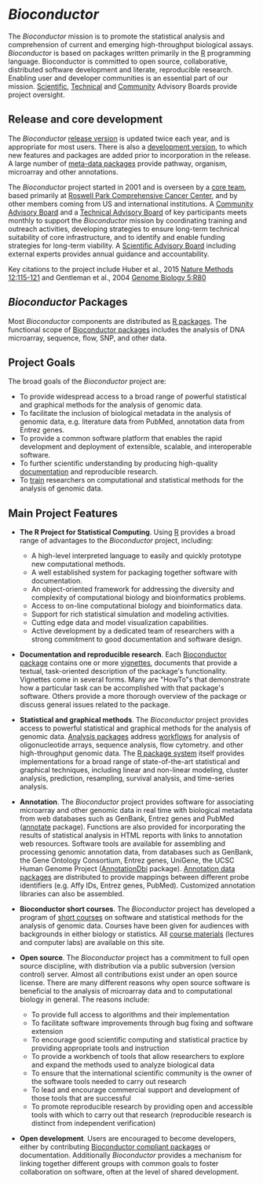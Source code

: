 # _Bioconductor_

The _Bioconductor_ mission is to promote the statistical analysis and
comprehension of current and emerging high-throughput biological
assays. _Bioconductor_ is based on packages written primarily in the
[R][] programming language. Bioconductor is committed to open source,
collaborative, distributed software development and literate,
reproducible research. Enabling user and developer communities is an
essential part of our mission. [Scientific][], [Technical][] and [Community][]
Advisory Boards provide project oversight.

[R]: http://www.r-project.org
[Technical]: technical-advisory-board/
[Scientific]: scientific-advisory-board/
[Community]: community-advisory-board/


## Release and core development

The _Bioconductor_ [release version](/packages/release/bioc/) is updated
twice each year, and is appropriate for most users. There is also a
[development version](/packages/devel/bioc), to which new features and
packages are added prior to incorporation in the release. A large
number of [meta-data packages](/packages/release/data/annotation)
provide pathway, organism, microarray and other annotations.

The _Bioconductor_ project started in 2001 and is overseen by a [core
team](/about/core-team/), based primarily at [Roswell Park Comprehensive Cancer
Center](https://www.roswellpark.org), and by other members coming
from US and international institutions. A [Community Advisory Board][Community] 
and a [Technical Advisory Board][Technical] of key participants 
meets monthly to support the _Bioconductor_ mission by coordinating 
training and outreach activities, developing strategies to ensure long-term 
technical suitability of core infrastructure, and to identify and enable 
funding strategies for long-term viability. 
A [Scientific Advisory Board][Scientific] including external
experts provides annual guidance and accountability.

Key citations to the project include Huber et al., 2015 [Nature
Methods 12:115-121][1] and Gentleman et al., 2004 [Genome Biology
5:R80][2]

[1]: http://www.nature.com/nmeth/journal/v12/n2/abs/nmeth.3252.html
[2]: http://genomebiology.com/content/pdf/gb-2004-5-10-r80.pdf

## _Bioconductor_ Packages

Most _Bioconductor_ components are distributed as [R
packages](http://cran.r-project.org/doc/FAQ/R-FAQ.html#R-Add_002dOn-Packages).
The functional scope of [Bioconductor packages](/packages/release/bioc/)
includes the analysis of DNA microarray, sequence, flow, SNP, and other data.

## Project Goals

The broad goals of the _Bioconductor_ project are:

* To provide widespread access to a broad range of powerful statistical
  and graphical methods for the analysis of genomic data.
* To facilitate the inclusion of biological metadata in the analysis of
  genomic data, e.g. literature data from PubMed, annotation data from
  Entrez genes.
* To provide a common software platform that enables the rapid development
  and deployment of extensible, scalable, and interoperable software.
* To further scientific understanding by producing high-quality
  [documentation](/help/package-vignettes/) and reproducible research.
* To [train](/help/course-materials/) researchers on computational and
  statistical methods for the analysis of genomic data.

## Main Project Features

* **The R Project for Statistical Computing**. Using
  [R](http://www.r-project.org) provides a broad range of advantages
  to the _Bioconductor_ project, including:
  * A high-level interpreted language to easily and quickly prototype
    new computational methods.
  * A well established system for packaging together software with
    documentation.
  * An object-oriented framework for addressing the diversity and
    complexity of computational biology and bioinformatics problems.
  * Access to on-line computational biology and bioinformatics data.
  * Support for rich statistical simulation and modeling activities.
  * Cutting edge data and model visualization capabilities.
  * Active development by a dedicated team of researchers with a
    strong commitment to good documentation and software design.

* **Documentation and reproducible research**. Each [Bioconductor
  package](/packages/release/bioc/) contains one or more
  [vignettes](/help/package-vignettes/), documents that provide a
  textual, task-oriented description of the package's functionality.
  Vignettes come in several forms. Many are "HowTo"s that demonstrate
  how a particular task can be accomplished with that package's software.
  Others provide a more thorough overview of the package or discuss general
  issues related to the package.

* **Statistical and graphical methods**. The _Bioconductor_ project
  provides access to powerful statistical and graphical methods for
  the analysis of genomic data.
  [Analysis packages](/packages/release/bioc/) address
  [workflows](/packages/release/workflows/) for analysis of
  oligonucleotide arrays, sequence analysis, flow cytometry. and other
  high-throughput genomic data.  The
  [R package system](http://cran.r-project.org/doc/FAQ/R-FAQ.html#R-Add_002dOn-Packages)
  itself provides implementations for a broad range of
  state-of-the-art statistical and graphical techniques, including
  linear and non-linear modeling, cluster analysis, prediction,
  resampling, survival analysis, and time-series analysis.

* **Annotation**. The _Bioconductor_ project provides software for
  associating microarray and other genomic data in real time with
  biological metadata from web databases such as GenBank, Entrez genes
  and PubMed ([annotate](/packages/release/bioc/html/annotate.html)
  package).  Functions are also provided for incorporating the results
  of statistical analysis in HTML reports with links to annotation web
  resources.  Software tools are available for assembling and
  processing genomic annotation data, from databases such as GenBank,
  the Gene Ontology Consortium, Entrez genes, UniGene, the UCSC Human
  Genome Project
  ([AnnotationDbi](/packages/release/bioc/html/AnnotationDbi.html)
  package).  [Annotation data packages](/packages/release/data/annotation/)
  are distributed to provide mappings between different probe
  identifiers (e.g. Affy IDs, Entrez genes, PubMed). Customized
  annotation libraries can also be assembled.

* **Bioconductor short courses**. The _Bioconductor_ project has developed a
  program of [short courses](/help/course-materials/) on software and
  statistical methods for the analysis of genomic data. Courses have been
  given for audiences with backgrounds in either biology or statistics. All
  [course materials](/help/course-materials/) (lectures and computer labs)
  are available on this site.

* **Open source**. The _Bioconductor_ project has a commitment to full
  open source discipline, with distribution via a public subversion
  (version control) server. Almost all contributions exist under an
  open source license. There are many different reasons why open
  source software is beneficial to the analysis of microarray data and
  to computational biology in general. The reasons include:
  * To provide full access to algorithms and their implementation
  * To facilitate software improvements through bug fixing and software
    extension
  * To encourage good scientific computing and statistical practice by
    providing appropriate tools and instruction
  * To provide a workbench of tools that allow researchers to explore and
    expand the methods used to analyze biological data
  * To ensure that the international scientific community is the owner of
    the software tools needed to carry out research
  * To lead and encourage commercial support and development of those tools
    that are successful
  * To promote reproducible research by providing open and accessible tools
    with which to carry out that research (reproducible research is distinct
    from independent verification)

* **Open development**. Users are encouraged to become developers, either
  by contributing
  [Bioconductor compliant packages](/developers/package-guidelines/)
  or documentation. Additionally _Bioconductor_ provides a mechanism for
  linking together different groups with common goals to foster
  collaboration on software, often at the level of shared development.
